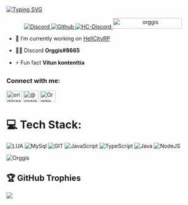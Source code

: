 [![Typing SVG](https://readme-typing-svg.herokuapp.com?font=Cascadia+code&pause=1000&color=7289DADA&center=true&vCenter=true&size=40&width=1920&height=100&lines=Hey+%F0%9F%91%8B%F0%9F%8F%BD+I'm+Orggis!;+Top+1+Finland+datanom(i)+%F0%9F%94%A5;I+currently+work+as+a+federal+agent+%E2%9C%A8)](https://github.com/Orggis)

<p align="center">
    <a href="https://discordapp.com/users/289105217155497984" target="blank_">
        <img alt="Discord" src="https://img.shields.io/badge/Discord-Orggis%237605-7289DA?style=for-the-badge&logo=discord&logoColor=7289DA&logoWidth=20?color=000'">
    </a>  
    <a href="https://github.com/Orggis" target="blank_">
        <img alt="Github" src="https://img.shields.io/github/followers/Orggis?color=000&logo=github&label=Followers&logoColor=7289DA&style=for-the-badge" />
   </a>    
    <a href="https://www.twitch.tv/originaali" target="blank_">
        <img alt="HC-Discord" src="https://img.shields.io/twitch/status/originaali?color=000&label=Originaali&logo=twitch&logoColor=7289DA&style=for-the-badge" />
   </a>
   <a>
        <img width="180" height="28" src="https://komarev.com/ghpvc/?username=ORGGIS&style=for-the-badge&color=7289DA" alt="orggis" />
   </a>
</p>


- 🔭 I’m currently working on [HellCityRP](https://github.com/Hellcity)

- 👨‍💻 Discord **Orggis#8665**

- ⚡ Fun fact **Vitun kontenttia**

<h3 align="left">Connect with me:</h3>
<p align="left">
<a href="https://twitter.com/originaali88" target="blank"><img align="center" src="https://raw.githubusercontent.com/rahuldkjain/github-profile-readme-generator/master/src/images/icons/Social/twitter.svg" alt="originaali88" height="30" width="40" /></a>
<a href="https://www.hackerearth.com/@orggis" target="blank"><img align="center" src="https://raw.githubusercontent.com/rahuldkjain/github-profile-readme-generator/master/src/images/icons/Social/hackerearth.svg" alt="@orggis" height="30" width="40" /></a>
<a href="https://discord.gg/HellCityRP" target="blank"><img align="center" src="https://raw.githubusercontent.com/rahuldkjain/github-profile-readme-generator/master/src/images/icons/Social/discord.svg" alt="Orggis#8665" height="30" width="40" /></a>
</p>

# 💻 Tech Stack:
![LUA](https://camo.githubusercontent.com/1fdf319372e079341e66ca7fbc4225bb2738b6a0d0a2bfd525985050609b453d/68747470733a2f2f696d672e736869656c64732e696f2f62616467652f2d4c75612d626c61636b3f7374796c653d666f722d7468652d6261646765266c6f676f3d4c7561266c6f676f436f6c6f723d373238394441) ![MySql](https://camo.githubusercontent.com/4fa25255556fbbb42f9c0efa26b04c2c74e5497f718c41d6c58ee8fe67a01935/68747470733a2f2f696d672e736869656c64732e696f2f62616467652f2d4d7973716c2d626c61636b3f7374796c653d666f722d7468652d6261646765266c6f676f3d4d7973716c266c6f676f436f6c6f723d373238394441) ![GIT](https://camo.githubusercontent.com/c1009c6fc1c23e94ee4cf8041580d2759dda39f9c0287d6869b3e806423b4300/68747470733a2f2f696d672e736869656c64732e696f2f62616467652f2d4769742d626c61636b3f7374796c653d666f722d7468652d6261646765266c6f676f3d476974266c6f676f436f6c6f723d373238394441) ![JavaScript](https://img.shields.io/badge/javascript-%23323330.svg?style=for-the-badge&logo=javascript&logoColor=%23F7DF1E) ![TypeScript](https://img.shields.io/badge/typescript-%23007ACC.svg?style=for-the-badge&logo=typescript&logoColor=white) ![Java](https://img.shields.io/badge/java-%23ED8B00.svg?style=for-the-badge&logo=java&logoColor=white) ![NodeJS](https://img.shields.io/badge/node.js-6DA55F?style=for-the-badge&logo=node.js&logoColor=white)

<p><img align="center" src="https://github-readme-stats.vercel.app/api/top-langs?username=Orggis&show_icons=true&locale=en&layout=compact" alt="Orggis" /></p>

## 🏆 GitHub Trophies
![](https://github-profile-trophy.vercel.app/?username=ortonikc&theme=discord&no-frame=false&no-bg=true&margin-w=4)

